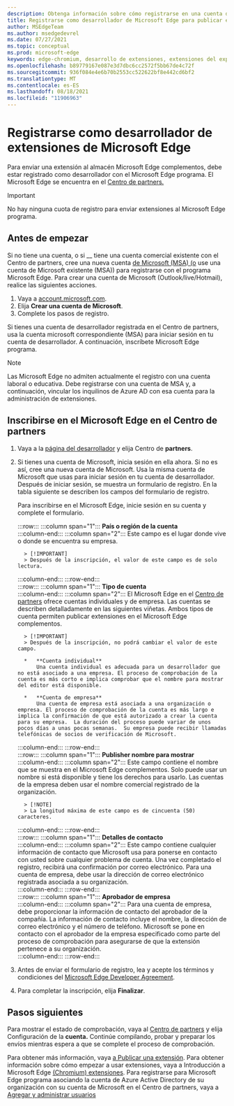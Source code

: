 ```yaml
---
description: Obtenga información sobre cómo registrarse en una cuenta de desarrollador para publicar extensiones en Microsoft Edge de complementos
title: Registrarse como desarrollador de Microsoft Edge para publicar extensiones
author: MSEdgeTeam
ms.author: msedgedevrel
ms.date: 07/27/2021
ms.topic: conceptual
ms.prod: microsoft-edge
keywords: edge-chromium, desarrollo de extensiones, extensiones del explorador, complementos, centro de partners, desarrollador
ms.openlocfilehash: b89779167e087e3d7dbc6cc2572f5bb67de4c72f
ms.sourcegitcommit: 936f084e4e6b70b2553cc522622bf8e442cd6bf2
ms.translationtype: MT
ms.contentlocale: es-ES
ms.lasthandoff: 08/18/2021
ms.locfileid: "11906963"
---
```

# <a name="register-as-a-microsoft-edge-extension-developer"></a>Registrarse como desarrollador de extensiones de Microsoft Edge  

Para enviar una extensión al almacén Microsoft Edge complementos, debe estar registrado como desarrollador con el Microsoft Edge programa.  El Microsoft Edge se encuentra en el [Centro de partners.][MicrosoftPartnerCenter]  

> [!IMPORTANT]
> No hay ninguna cuota de registro para enviar extensiones al Microsoft Edge programa.  

## <a name="before-you-begin"></a>Antes de empezar  

Si no tiene una cuenta, o si __ tiene una cuenta comercial existente con el Centro de partners, cree una nueva cuenta [de Microsoft (MSA) (o][WindowsCommunityEverythingAboutMicrosoftAccounts] use una cuenta de Microsoft existente (MSA)) para registrarse con el programa Microsoft Edge.  Para crear una cuenta de Microsoft \(Outlook/live/Hotmail\), realice las siguientes acciones.  

1. Vaya a [account.microsoft.com][MicrosoftAccount].  
1. Elija **Crear una cuenta de Microsoft**.
1. Complete los pasos de registro.
    
Si tienes una cuenta de desarrollador registrada en el Centro de partners, usa la cuenta microsoft correspondiente \(MSA\) para iniciar sesión en tu cuenta de desarrollador. A continuación, inscríbete Microsoft Edge programa. 

> [!NOTE]
> Las Microsoft Edge no admiten actualmente el registro con una cuenta laboral o educativa. Debe registrarse con una cuenta de MSA y, a continuación, vincular los inquilinos de Azure AD con esa cuenta para la administración de extensiones. 

## <a name="enroll-in-the-microsoft-edge-program-on-partner-center"></a>Inscribirse en el Microsoft Edge en el Centro de partners  

1.  Vaya a la [página del desarrollador][MicrosoftPartnerCenter] y elija Centro de **partners**.  
1.  Si tienes una cuenta de Microsoft, inicia sesión en ella ahora.  Si no es así, cree una nueva cuenta de Microsoft. Usa la misma cuenta de Microsoft que usas para iniciar sesión en tu cuenta de desarrollador.  Después de iniciar sesión, se muestra un formulario de registro. En la tabla siguiente se describen los campos del formulario de registro.  
    
    Para inscribirse en el Microsoft Edge, inicie sesión en su cuenta y complete el formulario.  
    
    :::row:::
       :::column span="1":::
          **País o región de la cuenta**  
       :::column-end:::
       :::column span="2":::
          Este campo es el lugar donde vive o donde se encuentra su empresa.  
          
          > [!IMPORTANT]
          > Después de la inscripción, el valor de este campo es de solo lectura.  
          
       :::column-end:::
    :::row-end:::  
    :::row:::
       :::column span="1":::
          **Tipo de cuenta**  
       :::column-end:::
       :::column span="2":::
          El Microsoft Edge en el [Centro de partners][MicrosoftPartnerCenter] ofrece cuentas individuales y de empresa. Las cuentas se describen detalladamente en las siguientes viñetas.  Ambos tipos de cuenta permiten publicar extensiones en el Microsoft Edge complementos.  
          
          > [!IMPORTANT]
          > Después de la inscripción, no podrá cambiar el valor de este campo.  
          
          *   **Cuenta individual**  
              Una cuenta individual es adecuada para un desarrollador que no está asociado a una empresa. El proceso de comprobación de la cuenta es más corto e implica comprobar que el nombre para mostrar del editor está disponible.  

          *   **Cuenta de empresa**  
              Una cuenta de empresa está asociada a una organización o empresa. El proceso de comprobación de la cuenta es más largo e implica la confirmación de que está autorizado a crear la cuenta para su empresa.  La duración del proceso puede variar de unos pocos días a unas pocas semanas.  Su empresa puede recibir llamadas telefónicas de socios de verificación de Microsoft.
              
       :::column-end:::
    :::row-end:::  
    :::row:::
       :::column span="1":::
          **Publisher nombre para mostrar**  
       :::column-end:::
       :::column span="2":::
          Este campo contiene el nombre que se muestra en el Microsoft Edge complementos. Solo puede usar un nombre si está disponible y tiene los derechos para usarlo.  Las cuentas de la empresa deben usar el nombre comercial registrado de la organización.  
          
          > [!NOTE]
          > La longitud máxima de este campo es de cincuenta (50) caracteres.  
          
       :::column-end:::
    :::row-end:::  
    :::row:::
       :::column span="1":::
          **Detalles de contacto**  
       :::column-end:::
       :::column span="2":::
          Este campo contiene cualquier información de contacto que Microsoft usa para ponerse en contacto con usted sobre cualquier problema de cuenta. Una vez completado el registro, recibirá una confirmación por correo electrónico. Para una cuenta de empresa, debe usar la dirección de correo electrónico registrada asociada a su organización.  
       :::column-end:::
    :::row-end:::  
    :::row:::
       :::column span="1":::
          **Aprobador de empresa**  
       :::column-end:::
       :::column span="2":::
          Para una cuenta de empresa, debe proporcionar la información de contacto del aprobador de la compañía. La información de contacto incluye el nombre, la dirección de correo electrónico y el número de teléfono. Microsoft se pone en contacto con el aprobador de la empresa especificado como parte del proceso de comprobación para asegurarse de que la extensión pertenece a su organización.  
       :::column-end:::
    :::row-end:::  
    
1.  Antes de enviar el formulario de registro, lea y acepte los términos y condiciones del [Microsoft Edge Developer Agreement][MicrosoftAppDeveloperAgreement].  
1.  Para completar la inscripción, elija **Finalizar**.  
    
## <a name="next-steps"></a>Pasos siguientes  

Para mostrar el estado de comprobación, vaya al [Centro de partners][MicrosoftPartnerCenter] y elija Configuración de la **cuenta.**  Continúe compilando, probar y preparar los envíos mientras espera a que se complete el proceso de comprobación.

Para obtener más información, vaya [a Publicar una extensión][ExtensionsChromiumPublishExtension].  Para obtener información sobre cómo empezar a usar extensiones, vaya a Introducción a Microsoft Edge [(Chromium) extensiones][ExtensionsChromiumGettingStartedIndex]. Para registrarse para Microsoft Edge programa asociando la cuenta de Azure Active Directory de su organización con su cuenta de Microsoft en el Centro de partners, vaya a [Agregar y administrar usuarios][AddandManageUsers]

<!-- links -->  

[AddandManageUsers]: ./aad-account.md "Agregar y administrar usuarios | Microsoft Docs"

[ExtensionsChromiumGettingStartedIndex]: ../getting-started/index.md "Introducción a las extensiones Microsoft Edge (Chromium) | Microsoft Docs"  
[ExtensionsChromiumPublishExtension]:  ./publish-extension.md "Publicar una extensión | Microsoft Docs"  

[MicrosoftAppDeveloperAgreement]:  /legal/windows/agreements/app-developer-agreement "Contrato de desarrollador de aplicaciones | Microsoft Docs"  

[MicrosoftAccount]:  https://account.microsoft.com/account "Cuenta de Microsoft"  

[MicrosoftPartnerCenter]:  https://partner.microsoft.com/dashboard/microsoftedge/public/login?ref=dd "Centro de partners"  

[WindowsCommunityEverythingAboutMicrosoftAccounts]:  https://community.windows.com/stories/everything-you-need-to-know-about-microsoft-accounts "Todo lo que necesita saber acerca de las cuentas de Microsoft | Windows Community"  
